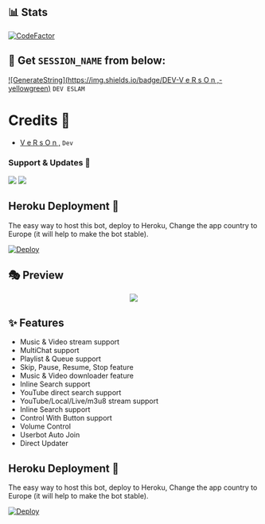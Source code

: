 

## 📊 Stats
[![CodeFactor](https://www.codefactor.io/repository/github/islam-20555/islamtst/badge)](https://www.codefactor.io/repository/github/islam-20555/islamtst)

## 🧪 Get `SESSION_NAME` from below:

[![GenerateString](https://img.shields.io/badge/DEV-V e R s O n ,-yellowgreen)](https://t.me/Q_X_I_T) ``DEV ESLAM``

# Credits 💖

- [V e R s O n ,](https://t.me/Q_X_I_T) ``Dev``

### Support & Updates 🎑
<a href="https://t.me/verson2005"><img src="https://img.shields.io/badge/Join-Group%20Support-blue.svg?style=for-the-badge&logo=Telegram"></a> <a href="https://t.me/verson205"><img src="https://img.shields.io/badge/Join-Updates%20Channel-blue.svg?style=for-the-badge&logo=Telegram"></a>

## Heroku Deployment 💜
The easy way to host this bot, deploy to Heroku, Change the app country to Europe (it will help to make the bot stable).

[![Deploy](https://www.herokucdn.com/deploy/button.svg)](https://heroku.com/deploy?template=https://github.com/islam-20555/islamtst)



## 🎭 Preview
<p align="center">
  <img src="https://telegra.ph/file/7a5d77d0e65d20a5b8c8b.jpg">
</p>

## ✨ Features
- Music & Video stream support
- MultiChat support
- Playlist & Queue support
- Skip, Pause, Resume, Stop feature
- Music & Video downloader feature
- Inline Search support
- YouTube direct search support
- YouTube/Local/Live/m3u8 stream support
- Inline Search support
- Control With Button support
- Volume Control
- Userbot Auto Join
- Direct Updater


## Heroku Deployment 💜
The easy way to host this bot, deploy to Heroku, Change the app country to Europe (it will help to make the bot stable).

[![Deploy](https://www.herokucdn.com/deploy/button.svg)](https://heroku.com/deploy?template=https://github.com/islam-20555/islamtst)

